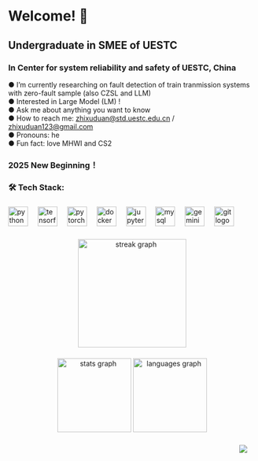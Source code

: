 # Welcome! 👋

## Undergraduate in SMEE of UESTC
### In Center for system reliability and safety of UESTC, China     

&#9679; I’m currently researching on fault detection of train tranmission systems with zero-fault sample (also CZSL and LLM)      
&#9679; Interested in Large Model (LM) !     
&#9679; Ask me about anything you want to know  
&#9679; How to reach me: zhixuduan@std.uestc.edu.cn / zhixuduan123@gmail.com  
&#9679; Pronouns: he  
&#9679; Fun fact: love MHWI and CS2   
### 2025 New Beginning！    

###

<h3 align="left">🛠 Tech Stack:</h3>

###

<div align="left">
  <img src="https://cdn.simpleicons.org/python/3776AB" height="40" alt="python logo"  />
  <img width="12" />
  <img src="https://cdn.simpleicons.org/tensorflow/FF6F00" height="40" alt="tensorflow logo"  />
  <img width="12" />
  <img src="https://cdn.simpleicons.org/pytorch/EE4C2C" height="40" alt="pytorch logo"  />
  <img width="12" />
  <img src="https://cdn.simpleicons.org/docker/2496ED" height="40" alt="docker logo"  /> 
  <img width="12" />
  <img src="https://cdn.jsdelivr.net/gh/devicons/devicon/icons/jupyter/jupyter-original.svg" height="40" alt="jupyter logo"  />
  <img width="12" />
  <img src="https://cdn.simpleicons.org/dassaultsystemes/EB2629" height="40" alt="mysql logo"  />
  <img width="12" />
  <img src="https://cdn.simpleicons.org/googlegemini/8E75B2" height="40" alt="gemini logo"  />
  <img width="12" />
  <img src="https://cdn.simpleicons.org/git/F05032" height="40" alt="git logo"  />
</div>

###

<div align="center">
  <img src="https://streak-stats.demolab.com?user=zxuuuustupid&locale=en&mode=weekly&theme=tokyonight&hide_border=false&border_radius=5&order=3" height="220" alt="streak graph"  />
</div>

###


###

<div align="center">
  <img src="https://github-readme-stats.vercel.app/api?username=zxuuuustupid&hide_title=false&hide_rank=false&show_icons=true&include_all_commits=true&count_private=true&disable_animations=false&theme=city_lights&locale=en&hide_border=false&order=1" height="150" alt="stats graph"  />
  <img src="https://github-readme-stats.vercel.app/api/top-langs?username=zxuuuustupid&locale=en&hide_title=false&layout=compact&card_width=320&langs_count=5&theme=city_lights&hide_border=false&order=2" height="150" alt="languages graph"  />
</div>

###
</i><img align="right" style="padding=0;" vspace="0" hspace="18" src="https://komarev.com/ghpvc/?username=zxuuuustupid&style=flat"/>
